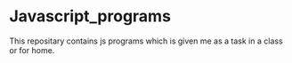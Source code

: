 # Javascript_programs
This repositary contains js programs which is given me as a task in a class or for home. 
